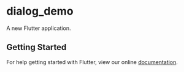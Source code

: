 # dialog_demo

A new Flutter application.

## Getting Started

For help getting started with Flutter, view our online
[documentation](https://flutter.io/).
